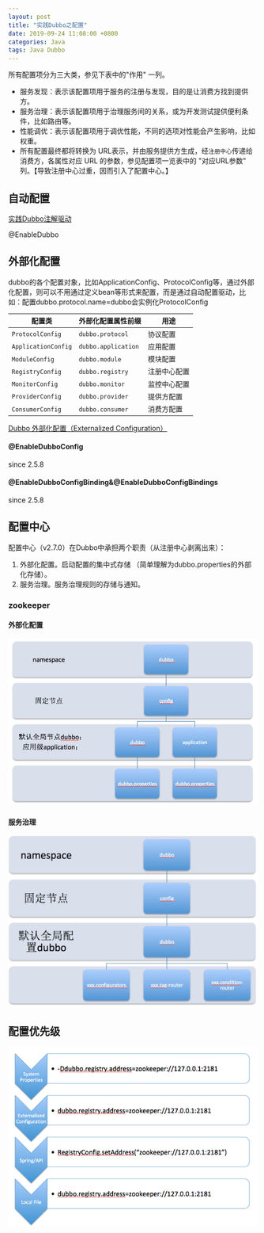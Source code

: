 ```yaml
---
layout: post
title: "实践Dubbo之配置"
date: 2019-09-24 11:08:00 +0800
categories: Java
tags: Java Dubbo
---
```


所有配置项分为三大类，参见下表中的"作用" 一列。

- 服务发现：表示该配置项用于服务的注册与发现，目的是让消费方找到提供方。
- 服务治理：表示该配置项用于治理服务间的关系，或为开发测试提供便利条件，比如路由等。
- 性能调优：表示该配置项用于调优性能，不同的选项对性能会产生影响，比如权重。
- 所有配置最终都将转换为 URL表示，并由服务提供方生成，经`注册中心`传递给消费方，各属性对应 URL 的参数，参见配置项一览表中的 "对应URL参数" 列。【导致注册中心过重，因而引入了配置中心。】

## 自动配置

[实践Dubbo注解驱动](/java/2019/10/12/实践Dubbo之注解驱动/)

@EnableDubbo

## 外部化配置

dubbo的各个配置对象，比如ApplicationConfig、ProtocolConfig等，通过外部化配置，则可以不用通过定义bean等形式来配置，而是通过自动配置驱动，比如：配置dubbo.protocol.name=dubbo会实例化ProtocolConfig

| 配置类              | 外部化配置属性前缀  | 用途         |
| ------------------- | ------------------- | ------------ |
| `ProtocolConfig`    | `dubbo.protocol`    | 协议配置     |
| `ApplicationConfig` | `dubbo.application` | 应用配置     |
| `ModuleConfig`      | `dubbo.module`      | 模块配置     |
| `RegistryConfig`    | `dubbo.registry`    | 注册中心配置 |
| `MonitorConfig`     | `dubbo.monitor`     | 监控中心配置 |
| `ProviderConfig`    | `dubbo.provider`    | 提供方配置   |
| `ConsumerConfig`    | `dubbo.consumer`    | 消费方配置   |

[Dubbo 外部化配置（Externalized Configuration）](http://dubbo.apache.org/zh-cn/blog/dubbo-externalized-configuration.html)

#### @EnableDubboConfig

since 2.5.8

#### @EnableDubboConfigBinding&@EnableDubboConfigBindings

since 2.5.8

## 配置中心

配置中心（v2.7.0）在Dubbo中承担两个职责（从注册中心剥离出来）：

1. 外部化配置。启动配置的集中式存储 （简单理解为dubbo.properties的外部化存储）。
2. 服务治理。服务治理规则的存储与通知。

### zookeeper

#### 外部化配置

![Dubbo Zookeeper Config Center](/images/dubbo-zk-configcenter.jpg)

#### 服务治理

![Dubbo Zookeeper Config Center Governance](/images/dubbo-zk-configcenter-governance.jpg)

## 配置优先级

![Dubbo Configuration Priority](/images/dubbo-configuration-priority.jpg)

